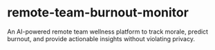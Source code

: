 # remote-team-burnout-monitor
An AI-powered remote team wellness platform to track morale, predict burnout, and provide actionable insights without violating privacy.
